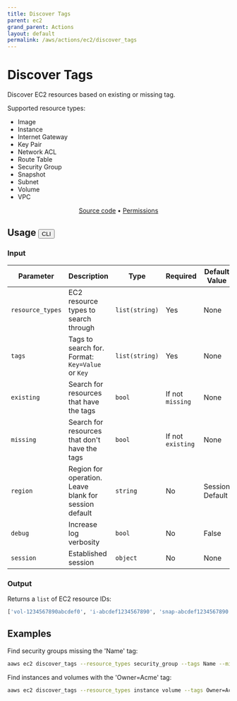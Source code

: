 ```yaml
---
title: Discover Tags
parent: ec2
grand_parent: Actions
layout: default
permalink: /aws/actions/ec2/discover_tags
---
```


# Discover Tags

Discover EC2 resources based on existing or missing tag.

Supported resource types:

- Image
- Instance
- Internet Gateway
- Key Pair
- Network ACL
- Route Table
- Security Group
- Snapshot
- Subnet
- Volume
- VPC

<p align="center">
   <a href="https://github.com/avtomat-hub/avtomat-aws/tree/main/avtomat_aws/ec2/discover_tags.py">Source code</a> •
   <a href="/aws/permissions/ec2/discover_tags">Permissions</a>
</p>

## Usage <button id="toggleButton" class="btn fs-3" onclick="toggleTables()">CLI</button>

### Input

| Parameter        | Description                                           | Type           | Required          | Default Value   |
|------------------|-------------------------------------------------------|----------------|-------------------|-----------------|
| `resource_types` | EC2 resource types to search through                  | `list(string)` | Yes               | None            |
| `tags`           | Tags to search for. Format: `Key=Value` or `Key`      | `list(string)` | Yes               | None            |
| `existing`       | Search for resources that have the tags               | `bool`         | If not `missing`  | None            |
| `missing`        | Search for resources that don't have the tags         | `bool`         | If not `existing` | None            |
| `region`         | Region for operation. Leave blank for session default | `string`       | No                | Session Default |
| `debug`          | Increase log verbosity                                | `bool`         | No                | False           |
| `session`        | Established session                                   | `object`       | No                | None            |

### Output

Returns a `list` of EC2 resource IDs:

```python
['vol-1234567890abcdef0', 'i-abcdef1234567890', 'snap-abcdef1234567890']
```

<div markdown="1" id="cli" style="display: block;">

## Examples

Find security groups missing the 'Name' tag:

```bash
aaws ec2 discover_tags --resource_types security_group --tags Name --missing
```

Find instances and volumes with the 'Owner=Acme' tag:

```bash
aaws ec2 discover_tags --resource_types instance volume --tags Owner=Acme --existing
```

</div>

<div markdown="1" id="prog" style="display: none;">

## Examples

Find security groups missing the 'Name' tag:

```python
from avtomat_aws import ec2

response = ec2.discover_tags(resource_types=["security_group"],
                             tags=["Name"],
                             missing=True)

```

Find instances and volumes with the 'Owner=Acme' tag:

```python
from avtomat_aws import ec2

response = ec2.discover_tags(resource_types=["instance", "volume"],
                             tags=["Owner=Acme"],
                             existing=True)
```

</div>

<script>
  function toggleTables() {
    var cli = document.getElementById("cli");
    var prog = document.getElementById("prog");
    var toggleButton = document.getElementById("toggleButton");
    if (cli.style.display === "none") {
      cli.style.display = "block";
      prog.style.display = "none";
      toggleButton.innerHTML = "CLI";
    } else {
      cli.style.display = "none";
      prog.style.display = "block";
      toggleButton.innerHTML = "Programmatic";
    } 
  }
</script>
